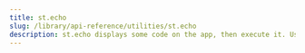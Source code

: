 ```yaml
---
title: st.echo
slug: /library/api-reference/utilities/st.echo
description: st.echo displays some code on the app, then execute it. Useful for tutorials.
---
```


<Autofunction function="streamlit.echo" />
